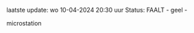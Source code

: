 laatste update: 
wo 10-04-2024 20:30   uur 
Status: FAALT - geel - 
<div class="service Y">microstation</div>